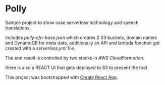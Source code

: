 # Polly

Sample project to show case serverless technology and speech translations.

Includes 
*polly-cfn-base.json* which creates 2 S3 buckets, domain names and DynamoDB for meta data,  additionally an API and lambda function get created with a *serverless.yml* file.

The end result is controlled by two stacks in *AWS CloudFormation*.

there is also a REACT UI that gets deployed to S3 to present the tool

This project was bootstrapped with [Create React App](https://github.com/facebookincubator/create-react-app).

